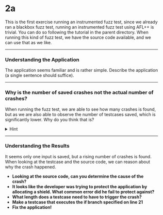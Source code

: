 # 2a
This is the first exercise running an instrumented fuzz test,
since we already ran a blackbox fuzz test, running an instrumented fuzz test using AFL++ is trivial.
You can do so following the tutorial in the parent directory.
When running this kind of fuzz test, we have the source code available, and we can use that as we like.

----------------------------------------------------------------
### Understanding the Application
The application seems familiar and is rather simple. 
Describe the application (a single sentence should suffice).

------------------------------------------------

### Why is the number of saved crashes not the actual number of crashes?
When running the fuzz test, we are able to see how many crashes is found,
but as we are also able to observe the number of testcases saved, which is significantly lower.
Why do you think that is?
<details>
  <summary>Hint</summary>
AFL++ is aware of which inputs leads to which crashes and able to distinguish crashes,
if a crash found it simply ignore other inputs
leading to the same crash.
When the source code is available we are able to do dynamic analysis, such as a debugging.
Debugging one failed run is often enough to find and fix the fail.
</details>

----------------------------------------------------------------

### Understanding the Results
It seems only one input is saved, but a rising number of crashes is found. 
When looking at the testcase and the source code, we can reason about why the crash happened. 

- **Looking at the source code, can you determine the cause of the crash?**
- **It looks like the developer was trying to protect the application by allocating a shield. What common error did he fail to protect against?**
- **What length does a testcase need to have to trigger the crash?**
- **Make a testcase that executes the if branch specified on line 21**
- **Fix the application!**

